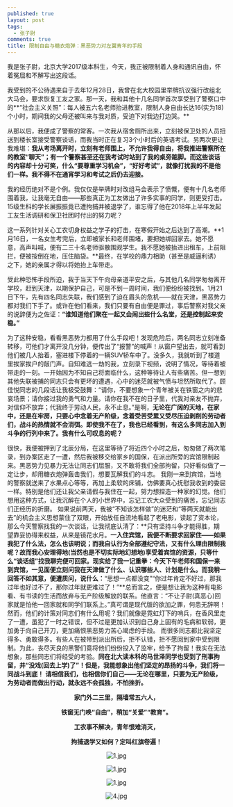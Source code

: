 ```yaml
---
published: true
layout: post
tags:
  - 张子尉
comments: true
title: 限制自由与糖衣炮弹：黑恶势力对左翼青年的手段
---
```

我是张子尉，北京大学2017级本科生，今天，我正被限制着人身和通讯自由，怀着冤屈和不解写出这段话。

我受到的不公待遇来自于去年12月28日，我曾在北大校园里举牌抗议强行改组北大马会，要求恢复工友之家。那一天，我和其他十几名同学首次享受到了警察口中的**“社会主义关照”：每人被五六名老师抬进教室，限制人身自由长达16(实为18)个小时，期间我的父母还被叫来与我对质，受迫下对我边打边哭。**

从那以后，我便成了警察的常客。一次我从宿舍厕所出来，立刻被保卫处的人员扭送到楼长室接受警察谈话，而我当时正在复习3个小时后的英语考试。另两次更让我难堪：**我从考场离开时，立刻有老师围上，不允许我得自由，将我推进警察所在的教室“聊天”；有一个警察甚至还在我考试时站到了我的桌旁踮脚。而这些谈话的内容却十分可笑，什么“要尊重学习机会”，“好好考试”，就像打扰我的不是他们一样。我不得不在通宵学习和考试之后仍去迎接。**

我的经历绝对不是个例。我仅仅是举牌时对改组马会表示了愤慨，便有十几名老师围着我，让我毫无自由——那些真正为工友做出了许多实事的同学，则更受打击。15级生科的学长展振振竟已遭拘捕并被退学了，谁忘得了他在2018年上半年发起工友生活调研和保卫社团时付出的努力呢？

这一系列针对关心工农切身权益之学子的打击，在寒假开始之后达到了高潮。**1月16日，一名女生考完后，立即被家长和老师围堵，要把她绑回家去。她不愿意，高声叫喊，便有二三十名老师驱散围观学生。我不愿她被抬进出租车，上前阻拦，便被按倒在地，压住脑袋。**最终，在学校的鼎力相助（甚至是威逼利诱）之下，她的亲属才得以将她抬上车带走。

受此种恐怖手段所迫，我于当天下午向母亲道平安之后，与其他几名同学匆匆离开学校，赶到天津，以期保护自己，可是不到一周时间，我们便纷纷被找到。1月21日下午，先有四名同志失联，我们感到了迫在眉头的危机——就在天津，黑恶势力都对我们下手了。或许在他们看来，我们只要有自由便是罪过，事后警察对我父亲的说辞便为之佐证：**“谁知道他们聚在一起又会闹出些什么名堂，还是控制起来安稳。”**

为了这种安稳，看看黑恶势力都用了什么手段吧！发现危险后，两名同志立刻准备转移，可他们才离开没几分钟，便传出了“报警”的喊声！从窗户望出去，就可看到他们被几人抬着，塞进楼下停着的一辆SUV轿车中了。没多久，我就听到了楼道里挨家挨户的敲门声。自知难逃一劫的我，立刻录下视频，说明了情况，等待着被带走的一刻。一开始因为不知自己将面临什么，这种等待让人有些痛苦。但一想到其他失联被捕的同志只会有更坏的遭遇，心中的迷茫就被气愤与坦然所取代了。顾佳悦同志的几段话让我极受鼓舞：“请你，不要想象一个青年被关在铁窗之内的悲哀场景；请你接过我的勇气和力量。请你在我不在的日子里，代我对亲友不抛弃，对信仰不放弃；代我终于劳动人民，永不止息。”是啊，**无论在广阔的天地，在家中，还是在牢房，只要心中念着无产阶级，念着受苦受累又受尽压迫剥削的劳动者们，战斗的热情就不会消弭。即使我不在了，我也已经看到，有这么多同志加入到斗争的行列中来了。我有什么可叹息的呢？**

很快，我便被押到了北辰分局，在这里等待了将近四个小时之后，匆匆做了两次笔录，到办案区走了一遭，然后我被移交给家乡的国保，在派出所旁的宾馆限制起来。黑恶势力见暴力无法让同志们屈服，又不敢将我们全部拘留，只好看似做了一定让步，却用糖衣炮弹轰击我们，想要瓦解我们的斗志。
我刚一来到宾馆，当地的警察就送来了水果点心等等，再加上柔软的床铺，仿佛要真心抚慰我收到的委屈一样。特别是他们还让我父亲请假与我住在一起，努力想捏造一种家的幻觉。他们想用这种方式，让我沉醉在个人的小世界中，忘记工农大众受到的痛苦，忘记同志们正经历的折磨。
如果说前两天，我被“不知该怎样做”的迷茫和“等两天就能出去”的机会主义思想蒙住了双眼，开始放任自流地看起了老电影，读起了资本论，那么今天警察找我的一次谈话，让我彻底认清了：**只有坚持斗争才能得胜，期望靠妥协得来权益，从来是镜花水月。**一入住宾馆，我便不断要求回家住——如果我犯了什么法，怎么也该明说；而我自认行为全部遵纪守法，又有什么理由限制我呢？故而我心安理得地(当然也是不切实际地幻想地)享受着宾馆的资源，只等什么“谈话组”找我聊完便可回家。现实给了我一记重拳：今天下午老师和国保一来到宾馆，一见面便立刻问我在天津做了什么、认识哪些人、计划是什么。而我稍一回答不如其意，便遭质问，说什么：**“思想一点都没变”“你过年肯定不好过，那我过年也好过不了，那你过年就更难过了！”**总而言之，便是想让我为这种有电影看、有书读的生活而放弃与无产阶级解放的联系。他直言：“不让子尉(真恶心)回家就是怕他一回家就和同学们联系上。”真可谓是现代版的欲加之罪，何患无辞啊！
然而，他们的计策对同志们有什么用呢？我们就像是霓虹灯下的哨兵，在香风里走了一遭，虽犯了一时之错误，但不过是更加认识到自己身上固有的毛病和软弱，更加勇于向自己开刀，更加痛恨黑恶势力苦心竭虑的手段。
而很多同志都比我坚定得多、勇敢得多。有些人在被带到派出所后，拒不认错，拒不愿回到家中受到限制。为此，丧尽天良的黑警们竟将他们纷纷投入了监牢，给予了拘留！我实在无法想象，那些同志们将经受的考验。**同在北大读本科的马世泽同学也受到了刑事拘留，并“没戏(回去上学)了”！但是，我能想象出他们坚定的昂扬的斗争，我们将一同战斗到底！**
**请相信我们，也相信你们自己——无论在哪里，只要为无产阶级，为劳动者而做出行动，就永远不会孤独，不怕挫折。**


**<p align="center">家门外二三里，隔墙常五六人，</p>**
**<p align="center">铁窗无门唤“自由”，稍加“关爱”“教育”。</p>**
**<p align="center">工农事不解决，青年恨难消灭，</p>**
**<p align="center">拘捕退学又如何？定叫红旗卷遍！</p>**

<p align="center"><img src="https://i.loli.net/2019/01/27/5c4d5240043e3.png" alt="1.jpg" title="1.jpg" /></p>
<p align="center"><img src="https://i.loli.net/2019/01/27/5c4d542c2bcc2.png" alt="1.jpg" title="1.jpg" /></p>
<p align="center"><img src="https://i.loli.net/2019/01/27/5c4d542573fee.png" alt="1.jpg" title="1.jpg" /></p>
<p align="center"><img src="https://i.loli.net/2019/01/27/5c4d53eb56229.png" alt="4.jpg" title="4.jpg" /></p>

